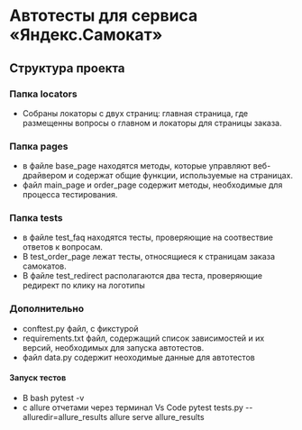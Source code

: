 # Автотесты для сервиса «Яндекс.Самокат»
## Структура проекта
### Папка locators
- Собраны локаторы с двух страниц: главная страница, где размещенны вопросы о главном и локаторы для страницы заказа.
### Папка pages
- в файле base_page находятся методы, которые управляют веб-драйвером и содержат общие функции, используемые на страницах.
- файл main_page и order_page содержит методы, необходимые для процесса тестирования.
### Папка tests
- в файле test_faq находятся тесты, проверяющие на соотвествие ответов к вопросам.
-  В test_order_page лежат тесты, относящиеся к страницам заказа самокатов.
- В файле test_redirect располагаются два теста, проверяющие редирект по клику на логотипы
### Дополнительно
- conftest.py файл, с фикстурой
- requirements.txt файл, содержащий список зависимостей и их версий, необходимых для запуска автотестов.
- файл data.py содержит неоходимые данные для автотестов

#### Запуск тестов
- В bash pytest -v
- с allure отчетами через терминал Vs Code 
pytest tests.py --alluredir=allure_results 
allure serve allure_results